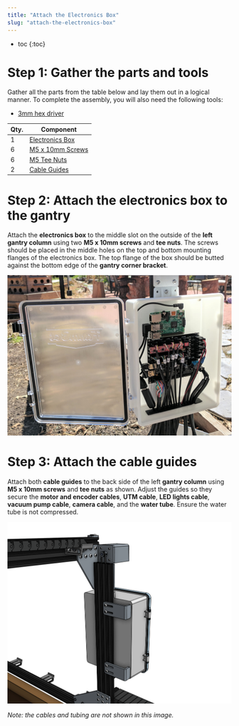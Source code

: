 ```yaml
---
title: "Attach the Electronics Box"
slug: "attach-the-electronics-box"
---
```


* toc
{:toc}


# Step 1: Gather the parts and tools

Gather all the parts from the table below and lay them out in a logical manner. To complete the assembly, you will also need the following tools:

* [3mm hex driver](../../Extras/bom/miscellaneous.md#3mm-hex-driver)

|Qty.                          |Component                     |
|------------------------------|------------------------------|
|1                             |[Electronics Box](../../Extras/bom/electronics-and-wiring.md#electronics-box)
|6                             |[M5 x 10mm Screws](../../Extras/bom/fasteners-and-hardware.md#m5-screws)
|6                             |[M5 Tee Nuts](fasteners-and-hardware#m5-tee-nuts)
|2                             |[Cable Guides](../../Extras/bom/plastic-parts.md#cable-guides)



# Step 2: Attach the electronics box to the gantry

Attach the **electronics box** to the middle slot on the outside of the **left gantry column** using two **M5 x 10mm screws** and **tee nuts**. The screws should be placed in the middle holes on the top and bottom mounting flanges of the electronics box. The top flange of the box should be butted against the bottom edge of the **gantry corner bracket**.

![electronics.jpg](electronics.jpg)



# Step 3: Attach the cable guides

Attach both **cable guides** to the back side of the left **gantry column** using **M5 x 10mm screws** and **tee nuts** as shown. Adjust the guides so they secure the **motor and encoder cables**, **UTM cable**, **LED lights cable**, **vacuum pump cable**, **camera cable**, and the **water tube**. Ensure the water tube is not compressed.

![Screen Shot 2017-10-04 at 12.28.04 PM.png](Screen_Shot_2017-10-04_at_12.28.04_PM.png)

_Note: the cables and tubing are not shown in this image._

